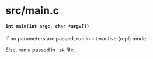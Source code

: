 # src/main.c

#### `int main(int argc, char *argv[])`
If no parameters are passed, run in interactive (repl) mode.

Else, run a passed in `.sk` file.

